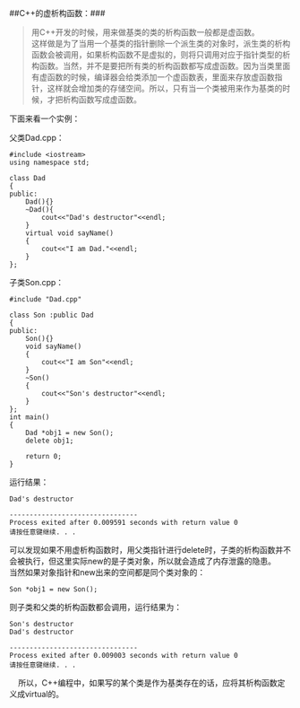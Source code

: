 ##C++的虚析构函数：###

> 用C++开发的时候，用来做基类的类的析构函数一般都是虚函数。  
这样做是为了当用一个基类的指针删除一个派生类的对象时，派生类的析构函数会被调用，如果析构函数不是虚拟的，则将只调用对应于指针类型的析构函数。当然，并不是要把所有类的析构函数都写成虚函数。因为当类里面有虚函数的时候，编译器会给类添加一个虚函数表，里面来存放虚函数指针，这样就会增加类的存储空间。所以，只有当一个类被用来作为基类的时候，才把析构函数写成虚函数。

下面来看一个实例：

父类Dad.cpp：

	#include <iostream>
	using namespace std;

	class Dad
	{
	public:
		Dad(){}
		~Dad(){
			cout<<"Dad's destructor"<<endl;
		}
		virtual void sayName()
		{
			cout<<"I am Dad."<<endl;
		}
	};
	  
子类Son.cpp：

	#include "Dad.cpp"

	class Son :public Dad
	{
	public:
		Son(){}
		void sayName()
		{
			cout<<"I am Son"<<endl;
		}
		~Son()
		{
			cout<<"Son's destructor"<<endl;
		}
	};
	int main()
	{
		Dad *obj1 = new Son();
		delete obj1;
		
		return 0;
	}

运行结果：

    Dad's destructor

	--------------------------------
	Process exited after 0.009591 seconds with return value 0
	请按任意键继续. . .

可以发现如果不用虚析构函数时，用父类指针进行delete时，子类的析构函数并不会被执行，但这里实际new的是子类对象，所以就会造成了内存泄露的隐患。  
当然如果对象指针和new出来的空间都是同个类对象的：  

	Son *obj1 = new Son();

则子类和父类的析构函数都会调用，运行结果为：

	Son's destructor
	Dad's destructor
	
	--------------------------------
	Process exited after 0.009003 seconds with return value 0
	请按任意键继续. . .

&nbsp;&nbsp;&nbsp;&nbsp;所以，C++编程中，如果写的某个类是作为基类存在的话，应将其析构函数定义成virtual的。